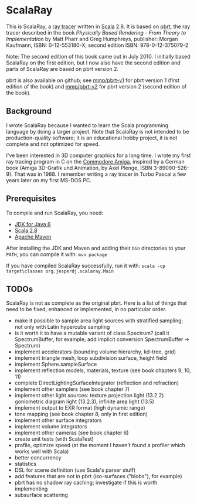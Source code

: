 # ScalaRay

This is ScalaRay, a [ray tracer](http://en.wikipedia.org/wiki/Ray_tracing_%28graphics%29) written in [Scala](http://www.scala-lang.org/) 2.8. It is based on [pbrt](http://pbrt.org/), the ray tracer described in the book *Physically Based Rendering - From Theory to Implementation* by Matt Pharr and Greg Humphreys, publisher: Morgan Kaufmann, ISBN: 0-12-553180-X; second edition ISBN: 978-0-12-375079-2

Note: The second edition of this book came out in July 2010. I initially based ScalaRay on the first edition, but I now also have the second edition and parts of ScalaRay are based on pbrt version 2.

pbrt is also available on github; see [mmp/pbrt-v1](http://github.com/mmp/pbrt-v1) for pbrt version 1 (first edition of the book) and [mmp/pbrt-v2](http://github.com/mmp/pbrt-v2) for pbrt version 2 (second edition of the book).

## Background

I wrote ScalaRay because I wanted to learn the Scala programming language by doing a larger project. Note that ScalaRay is not intended to be production-quality software; it is an educational hobby project, it is not complete and not optimized for speed.

I've been interested in 3D computer graphics for a long time. I wrote my first ray tracing program in C on the [Commodore Amiga](http://en.wikipedia.org/wiki/Amiga), inspired by a German book (Amiga 3D-Grafik und Animation, by Axel Plenge, ISBN 3-89090-526-9). That was in 1988. I remember writing a ray tracer in Turbo Pascal a few years later on my first MS-DOS PC.

## Prerequisites

To compile and run ScalaRay, you need:

- [JDK for Java 6](http://java.sun.com/javase/)
- [Scala 2.8](http://www.scala-lang.org/)
- [Apache Maven](http://maven.apache.org/)

After installing the JDK and Maven and adding their `bin` directories to your `PATH`, you can compile it with: `mvn package`

If you have compiled ScalaRay successfully, run it with: `scala -cp target\classes org.jesperdj.scalaray.Main`

## TODOs

ScalaRay is not as complete as the original pbrt. Here is a list of things that need to be fixed, enhanced or implemented, in no particular order.

- make it possible to sample area light sources with stratified sampling; not only with Latin hypercube sampling
- is it worth it to have a mutable variant of class Spectrum? (call it SpectrumBuffer, for example; add implicit conversion SpectrumBuffer -> Spectrum)
- implement accelerators (bounding volume hierarchy, kd-tree, grid)
- implement triangle mesh, loop subdivision surface, height field
- implement Sphere.sampleSurface
- implement reflection models, materials, texture (see book chapters 9, 10, 11)
- complete DirectLightingSurfaceIntegrator (reflection and refraction)
- implement other samplers (see book chapter 7)
- implement other light sources: texture projection light (13.2.2) goniometric diagram light (13.2.3), infinite area light (13.5)
- implement output to EXR format (high dynamic range)
- tone mapping (see book chapter 8, only in first edition)
- implement other surface integrators
- implement volume integrators
- implement other cameras (see book chapter 6)
- create unit tests (with ScalaTest)
- profile, optimize speed (at the moment I haven't found a profiler which works well with Scala)
- better concurrency
- statistics
- DSL for scene definition (use Scala's parser stuff)
- add features that are not in pbrt (iso-surfaces ("blobs"), for example)
- pbrt has no shadow ray caching; investigate if this is worth implementing
- subsurface scattering
